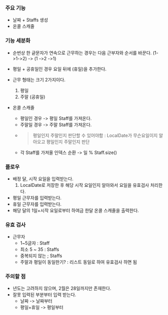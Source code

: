 ### 주요 기능

- 날짜 + Staffs 생성
- 온콜 스캐줄

### 기능 세분화

- 순번상 한 긑문자가 연속으로 근무하는 경우는 다음 근부자와 순서를 바꾼다. (1->1->2) -> (1 ->2 ->1)
- 평일 + 공휴일인 경우 요일 뒤에 (휴일)을 추가한다.
- 근무 형태는 크기 2가지이다.
    1. 평일
    2. 주말  (공휴일)

- 온콜 스캐줄
    - 평일인 경우 -> 평일 Staff를 가져온다.
    - 주말일 경우 -> 주말 Staff를 가져온다.
    - > 평일인지 주말인지 판단할 수 있어야함 : LocalDate가 무슨요일이지 알아오고 평일인지 주말인지 판단
    - 각 Staff를 가져올 인덱스 순환 -> 일 % Staff.size()

### 플로우

- 배정 달, 시작 요일을 입력받는다.
    1. LocalDate로 저장한 후 해당 시작 요일인지 알아와서 요일을 유효검사 처리한다.
- 평일 근무자를 입력받는다.
- 휴일 근무자를 입력받는다.
- 해당 달의 1일+시작 요일로부터 하여금 한달 온콜 스캐줄을 출력한다.

### 유효 검사

- 근무자
    - 1~5글자 : Staff
    - 최소 5 ~ 35 : Staffs
    - 중복되지 않는 ; Staffs
    - 주말과 평일이 동일한기? : 리스트 동일로 하여 유효검사 하면 됨

### 주의할 점

- 년도는 고려하지 않으며, 2월은 28일까지만 존재한다.
- 잘못 입력된 부분부터 입력 받는다.
    - 날짜 -> 날짜부터
    - 평일+휴일 -> 평일부터
